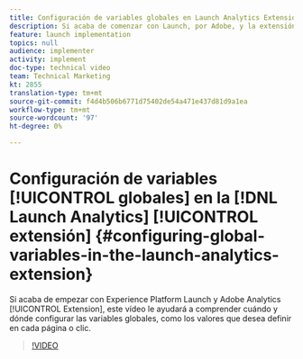 ```yaml
---
title: Configuración de variables globales en Launch Analytics Extension
description: Si acaba de comenzar con Launch, por Adobe, y la extensión Adobe Analytics, este vídeo le ayudará a comprender cuándo y dónde configurar las variables globales, es decir, los valores que desea definir en cada página o clic.
feature: launch implementation
topics: null
audience: implementer
activity: implement
doc-type: technical video
team: Technical Marketing
kt: 2855
translation-type: tm+mt
source-git-commit: f4d4b506b6771d75402de54a471e437d81d9a1ea
workflow-type: tm+mt
source-wordcount: '97'
ht-degree: 0%

---
```



# Configuración de variables [!UICONTROL globales] en la [!DNL Launch Analytics] [!UICONTROL extensión] {#configuring-global-variables-in-the-launch-analytics-extension}

Si acaba de empezar con Experience Platform Launch y Adobe Analytics [!UICONTROL Extension], este vídeo le ayudará a comprender cuándo y dónde configurar las variables globales, como los valores que desea definir en cada página o clic.

>[!VIDEO](https://video.tv.adobe.com/v/27181/?quality=9)
